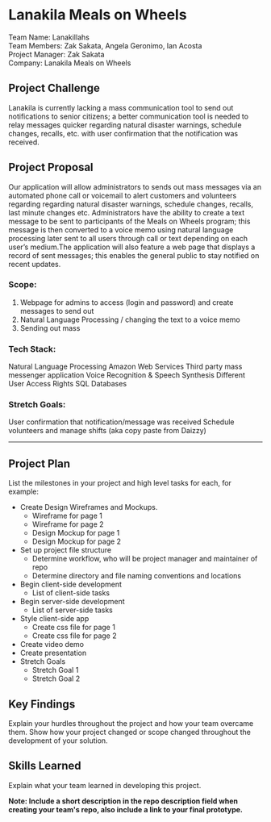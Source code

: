 # Lanakila Meals on Wheels
Team Name: Lanakillahs <br/>
Team Members: Zak Sakata, Angela Geronimo, Ian Acosta <br/>
Project Manager: Zak Sakata <br/>
Company: Lanakila Meals on Wheels

## Project Challenge
Lanakila is currently lacking a mass communication tool to send out notifications to senior citizens; a better communication tool is needed to relay messages quicker regarding natural disaster warnings, schedule changes, recalls, etc. with user confirmation that the notification was received. 

## Project Proposal
Our application will allow administrators to sends out mass messages via an automated phone call or voicemail to alert customers and volunteers regarding regarding natural disaster warnings, schedule changes, recalls, last minute changes etc. Administrators have the ability to create a text message to be sent to participants of the Meals on Wheels program; this message is then converted to a voice memo using natural language processing later sent to all users through call or text depending on each user’s medium.The application will also feature a web page that displays a record of sent messages; this enables the general public to stay notified on recent updates.

### Scope:
1) Webpage for admins to access (login and password) and create messages to send out
2) Natural Language Processing / changing the text to a voice memo
3) Sending out mass

### Tech Stack:
Natural Language Processing
Amazon Web Services
Third party mass messenger application
Voice Recognition & Speech Synthesis
Different User Access Rights
SQL Databases

### Stretch Goals:
User confirmation that notification/message was received 
Schedule volunteers and manage shifts (aka copy paste from Daizzy)


<hr/>

## Project Plan
List the milestones in your project and high level tasks for each, for example:
- Create Design Wireframes and Mockups.
    - Wireframe for page 1
    - Wireframe for page 2
    - Design Mockup for page 1
    - Design Mockup for page 2
- Set up project file structure
    - Determine workflow, who will be project manager and maintainer of repo
    - Determine directory and file naming conventions and locations
- Begin client-side development
    - List of client-side tasks
- Begin server-side development
    - List of server-side tasks
- Style client-side app
    - Create css file for page 1
    - Create css file for page 2
- Create video demo
- Create presentation
- Stretch Goals 
    - Stretch Goal 1
    - Stretch Goal 2
    
## Key Findings
Explain your hurdles throughout the project and how your team overcame them. Show how your project changed or scope changed throughout the development of your solution.

## Skills Learned
Explain what your team learned in developing this project. 

**Note: Include a short description in the repo description field when creating your team's repo, also include a link to your final prototype.**
